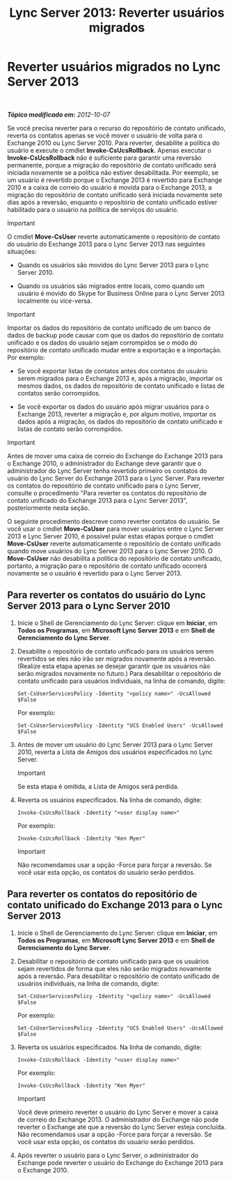 ﻿---
title: 'Lync Server 2013: Reverter usuários migrados'
TOCTitle: Reverter usuários migrados
ms:assetid: bfabaf0b-9a42-4057-b729-a7ab9eee8c72
ms:mtpsurl: https://technet.microsoft.com/pt-br/library/JJ205224(v=OCS.15)
ms:contentKeyID: 49307974
ms.date: 05/19/2016
mtps_version: v=OCS.15
ms.translationtype: HT
---

# Reverter usuários migrados no Lync Server 2013

 

_**Tópico modificado em:** 2012-10-07_

Se você precisa reverter para o recurso do repositório de contato unificado, reverta os contatos apenas se você mover o usuário de volta para o Exchange 2010 ou Lync Server 2010. Para reverter, desabilite a política do usuário e execute o cmdlet **Invoke-CsUcsRollback**. Apenas executar o **Invoke-CsUcsRollback** não é suficiente para garantir uma reversão permanente, porque a migração do repositório de contato unificado será iniciada novamente se a política não estiver desabilitada. Por exemplo, se um usuário é revertido porque o Exchange 2013 é revertido para Exchange 2010 e a caixa de correio do usuário é movida para o Exchange 2013, a migração do repositório de contato unificado será iniciada novamente sete dias após a reversão, enquanto o repositório de contato unificado estiver habilitado para o usuário na política de serviços do usuário.

> [!important]  
> O cmdlet <strong>Move-CsUser</strong> reverte automaticamente o repositório de contato do usuário do Exchange 2013 para o Lync Server 2013 nas seguintes situações:<ul>
> 
> <li><p>Quando os usuários são movidos do Lync Server 2013 para o Lync Server 2010.</p></li>
> 
> 
> <li><p>Quando os usuários são migrados entre locais, como quando um usuário é movido do Skype for Business Online para o Lync Server 2013 localmente ou vice-versa.</p></li></ul>


> [!important]  
> Importar os dados do repositório de contato unificado de um banco de dados de backup pode causar com que os dados do repositório de contato unificado e os dados do usuário sejam corrompidos se o modo do repositório de contato unificado mudar entre a exportação e a importação. Por exemplo:<ul>
> 
> <li><p>Se você exportar listas de contatos antes dos contatos do usuário serem migrados para o Exchange 2013 e, após a migração, importar os mesmos dados, os dados do repositório de contato unificado e listas de contatos serão corrompidos.</p></li>
> 
> 
> <li><p>Se você exportar os dados do usuário após migrar usuários para o Exchange 2013, reverter a migração e, por algum motivo, importar os dados após a migração, os dados do repositório de contato unificado e listas de contato serão corrompidos.</p></li></ul>


> [!important]  
> Antes de mover uma caixa de correio do Exchange do Exchange 2013 para o Exchange 2010, o administrador do Exchange deve garantir que o administrador do Lync Server tenha revertido primeiro os contatos do usuário do Lync Server do Exchange 2013 para o Lync Server. Para reverter os contatos do repositório de contato unificado para o Lync Server, consulte o procedimento &quot;Para reverter os contatos do repositório de contato unificado do Exchange 2013 para o Lync Server 2013&quot;, posteriormente nesta seção.

O seguinte procedimento descreve como reverter contatos do usuário. Se você usar o cmdlet **Move-CsUser** para mover usuários entre o Lync Server 2013 e Lync Server 2010, é possível pular estas etapas porque o cmdlet **Move-CsUser** reverte automaticamente o repositório de contato unificado quando move usuários do Lync Server 2013 para o Lync Server 2010. O **Move-CsUser** não desabilita a política do repositório de contato unificado, portanto, a migração para o repositório de contato unificado ocorrerá novamente se o usuário é revertido para o Lync Server 2013.

## Para reverter os contatos do usuário do Lync Server 2013 para o Lync Server 2010

1.  Inicie o Shell de Gerenciamento do Lync Server: clique em **Iniciar**, em **Todos os Programas**, em **Microsoft Lync Server 2013** e em **Shell de Gerenciamento do Lync Server**.

2.  Desabilite o repositório de contato unificado para os usuários serem revertidos se eles não irão ser migrados novamente após a reversão. (Realize esta etapa apenas se desejar garantir que os usuários não serão migrados novamente no futuro.) Para desabilitar o repositório de contato unificado para usuários individuais, na linha de comando, digite:
    
        Set-CsUserServicesPolicy -Identity "<policy name>" -UcsAllowed $False
    
    Por exemplo:
    
        Set-CsUserServicesPolicy -Identity "UCS Enabled Users" -UcsAllowed $False

3.  Antes de mover um usuário do Lync Server 2013 para o Lync Server 2010, reverta a Lista de Amigos dos usuários especificados no Lync Server.
    
    > [!important]  
    > Se esta etapa é omitida, a Lista de Amigos será perdida.

4.  Reverta os usuários especificados. Na linha de comando, digite:
    
        Invoke-CsUcsRollback -Identity "<user display name>"
    
    Por exemplo:
    
        Invoke-CsUcsRollback -Identity "Ken Myer"
    
    > [!important]  
    > Não recomendamos usar a opção -Force para forçar a reversão. Se você usar esta opção, os contatos do usuário serão perdidos.

## Para reverter os contatos do repositório de contato unificado do Exchange 2013 para o Lync Server 2013

1.  Inicie o Shell de Gerenciamento do Lync Server: clique em **Iniciar**, em **Todos os Programas**, em **Microsoft Lync Server 2013** e em **Shell de Gerenciamento do Lync Server**.

2.  Desabilitar o repositório de contato unificado para que os usuários sejam revertidos de forma que eles não serão migrados novamente após a reversão. Para desabilitar o repositório de contato unificado de usuários individuais, na linha de comando, digite:
    
        Set-CsUserServicesPolicy -Identity "<policy name>" -UcsAllowed $False
    
    Por exemplo:
    
        Set-CsUserServicesPolicy -Identity "UCS Enabled Users" -UcsAllowed $False

3.  Reverta os usuários especificados. Na linha de comando, digite:
    
        Invoke-CsUcsRollback -Identity "<user display name>"
    
    Por exemplo:
    
        Invoke-CsUcsRollback -Identity "Ken Myer"
    
    > [!important]  
    > Você deve primeiro reverter o usuário do Lync Server e mover a caixa de correio do Exchange 2013. O administrador do Exchange não pode reverter o Exchange até que a reversão do Lync Server esteja concluída. Não recomendamos usar a opção -Force para forçar a reversão. Se você usar esta opção, os contatos do usuário serão perdidos.

4.  Após reverter o usuário para o Lync Server, o administrador do Exchange pode reverter o usuário do Exchange do Exchange 2013 para o Exchange 2010.

